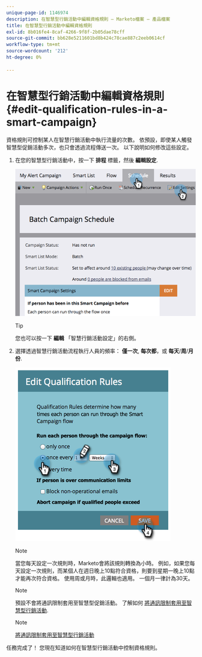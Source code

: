 ```yaml
---
unique-page-id: 1146974
description: 在智慧型行銷活動中編輯資格規則 — Marketo檔案 — 產品檔案
title: 在智慧型行銷活動中編輯資格規則
exl-id: 8b016fe4-8caf-4266-9f8f-2b05dae78cff
source-git-commit: bb628e5211601bd8b424c78cae887c2eeb0614cf
workflow-type: tm+mt
source-wordcount: '212'
ht-degree: 0%

---
```


# 在智慧型行銷活動中編輯資格規則 {#edit-qualification-rules-in-a-smart-campaign}

資格規則可控制某人在智慧行銷活動中執行流量的次數。 依預設，即使某人觸發智慧型促銷活動多次，也只會透過流程傳送一次。 以下說明如何修改這些設定。

1. 在您的智慧型行銷活動中，按一下 **排程** 標籤，然後 **編輯設定**.

   ![](assets/edit-qualification-rules-in-a-smart-campaign-1.png)

   >[!TIP]
   >
   >您也可以按一下 **編輯** 「智慧行銷活動設定」的右側。

1. 選擇透過智慧行銷活動流程執行人員的頻率： **僅一次**, **每次都**，或 **每天**/**周**/**月份**.

   ![](assets/edit-qualification-rules-in-a-smart-campaign-2.png)

   >[!NOTE]
   >
   >當您每天設定一次規則時，Marketo會將該規則轉換為小時。 例如，如果您每天設定一次規則，而某個人在週日晚上10點符合資格，則要到星期一晚上10點才能再次符合資格。 使用周或月時，此邏輯也適用。 一個月一律計為30天。

   >[!NOTE]
   >
   >預設不會將通訊限制套用至智慧型促銷活動。 了解如何 [將通訊限制套用至智慧型行銷活動](/help/marketo/product-docs/core-marketo-concepts/smart-campaigns/using-smart-campaigns/apply-communication-limits-to-smart-campaign.md).

   >[!NOTE]
   >
   >[將通訊限制套用至智慧型行銷活動](/help/marketo/product-docs/core-marketo-concepts/smart-campaigns/using-smart-campaigns/apply-communication-limits-to-smart-campaign.md)

任務完成了！ 您現在知道如何在智慧型行銷活動中控制資格規則。
